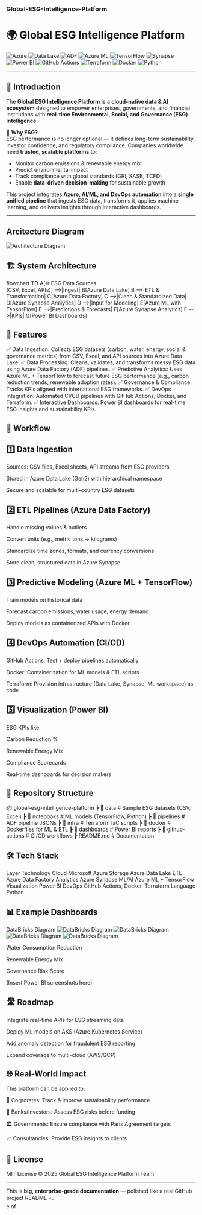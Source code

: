 ### Global-ESG-Intelligence-Platform
# 🌍 Global ESG Intelligence Platform  

![Azure](https://img.shields.io/badge/Azure-Cloud-blue?logo=microsoftazure)
![Data Lake](https://img.shields.io/badge/Azure%20Data%20Lake-Storage-lightblue?logo=microsoftazure)
![ADF](https://img.shields.io/badge/Azure%20Data%20Factory-ETL-yellow?logo=microsoftazure)
![Azure ML](https://img.shields.io/badge/Azure%20ML-Machine%20Learning-orange?logo=azureml)
![TensorFlow](https://img.shields.io/badge/TensorFlow-Predictive%20Modeling-red?logo=tensorflow)
![Synapse](https://img.shields.io/badge/Azure%20Synapse-Analytics-blue?logo=azuredevops)
![Power BI](https://img.shields.io/badge/Power%20BI-Visualization-gold?logo=powerbi)
![GitHub Actions](https://img.shields.io/badge/GitHub%20Actions-CI/CD-green?logo=githubactions)
![Terraform](https://img.shields.io/badge/Terraform-IaC-purple?logo=terraform)
![Docker](https://img.shields.io/badge/Docker-Containerization-blue?logo=docker)
![Python](https://img.shields.io/badge/Python-Data%20Science-lightgrey?logo=python)

---

## 📖 Introduction  

The **Global ESG Intelligence Platform** is a **cloud-native data & AI ecosystem** designed to empower enterprises, governments, and financial institutions with **real-time Environmental, Social, and Governance (ESG) intelligence**.  

🌱 **Why ESG?**  
ESG performance is no longer optional — it defines long-term sustainability, investor confidence, and regulatory compliance. Companies worldwide need **trusted, scalable platforms** to:  
- Monitor carbon emissions & renewable energy mix  
- Predict environmental impact  
- Track compliance with global standards (GRI, SASB, TCFD)  
- Enable **data-driven decision-making** for sustainable growth  

This project integrates **Azure, AI/ML, and DevOps automation** into a **single unified pipeline** that ingests ESG data, transforms it, applies machine learning, and delivers insights through interactive dashboards.  

---

## Arcitecture Diagram


![Architecture Diagram](assets/arcdiagram.png)

## 🏗️ System Architecture  

flowchart TD
    A[🌐 ESG Data Sources<br>(CSV, Excel, APIs)] -->|Ingest| B[Azure Data Lake]
    B -->|ETL & Transformation| C[Azure Data Factory]
    C -->|Clean & Standardized Data| D[Azure Synapse Analytics]
    D -->|Input for Modeling| E[Azure ML with TensorFlow]
    E -->|Predictions & Forecasts| F[Azure Synapse Analytics]
    F -->|KPIs| G[Power BI Dashboards]

## 🚀 Features

✅ Data Ingestion: Collects ESG datasets (carbon, water, energy, social & governance metrics) from CSV, Excel, and API sources into Azure Data Lake.
✅ Data Processing: Cleans, validates, and transforms messy ESG data using Azure Data Factory (ADF) pipelines.
✅ Predictive Analytics: Uses Azure ML + TensorFlow to forecast future ESG performance (e.g., carbon reduction trends, renewable adoption rates).
✅ Governance & Compliance: Tracks KPIs aligned with international ESG frameworks.
✅ DevOps Integration: Automated CI/CD pipelines with GitHub Actions, Docker, and Terraform.
✅ Interactive Dashboards: Power BI dashboards for real-time ESG insights and sustainability KPIs.

## 🔄 Workflow
## 1️⃣ Data Ingestion

Sources: CSV files, Excel sheets, API streams from ESG providers

Stored in Azure Data Lake (Gen2) with hierarchical namespace

Secure and scalable for multi-country ESG datasets

## 2️⃣ ETL Pipelines (Azure Data Factory)

Handle missing values & outliers

Convert units (e.g., metric tons → kilograms)

Standardize time zones, formats, and currency conversions

Store clean, structured data in Azure Synapse

## 3️⃣ Predictive Modeling (Azure ML + TensorFlow)

Train models on historical data

Forecast carbon emissions, water usage, energy demand

Deploy models as containerized APIs with Docker

## 4️⃣ DevOps Automation (CI/CD)

GitHub Actions: Test + deploy pipelines automatically

Docker: Containerization for ML models & ETL scripts

Terraform: Provision infrastructure (Data Lake, Synapse, ML workspace) as code

## 5️⃣ Visualization (Power BI)

ESG KPIs like:

Carbon Reduction %

Renewable Energy Mix

Compliance Scorecards

Real-time dashboards for decision makers

## 📂 Repository Structure
📦 global-esg-intelligence-platform
 ┣ 📂 data             # Sample ESG datasets (CSV, Excel)
 ┣ 📂 notebooks        # ML models (TensorFlow, Python)
 ┣ 📂 pipelines        # ADF pipeline JSONs
 ┣ 📂 infra            # Terraform IaC scripts
 ┣ 📂 docker           # Dockerfiles for ML & ETL
 ┣ 📂 dashboards       # Power BI reports
 ┣ 📂 github-actions   # CI/CD workflows
 ┣ README.md           # Documentation

## 🛠 Tech Stack
Layer	Technology
Cloud	Microsoft Azure
Storage	Azure Data Lake
ETL	Azure Data Factory
Analytics	Azure Synapse
ML/AI	Azure ML + TensorFlow
Visualization	Power BI
DevOps	GitHub Actions, Docker, Terraform
Language	Python
## 📊 Example Dashboards

DataBricks Diagram
![DataBricks Diagram](assets/databricks1.png)
![DataBricks Diagram](assets/databricks2.png)
![DataBricks Diagram](assets/databricks3.png)
![DataBricks Diagram](assets/databricks4.png)


Water Consumption Reduction

Renewable Energy Mix

Governance Risk Score

(Insert Power BI screenshots here)

## 🛣️ Roadmap

 Integrate real-time APIs for ESG streaming data

 Deploy ML models on AKS (Azure Kubernetes Service)

 Add anomaly detection for fraudulent ESG reporting

 Expand coverage to multi-cloud (AWS/GCP)

## 🌐 Real-World Impact

This platform can be applied to:

🌱 Corporates: Track & improve sustainability performance

🏦 Banks/Investors: Assess ESG risks before funding

🏛 Governments: Ensure compliance with Paris Agreement targets

📈 Consultancies: Provide ESG insights to clients

## 📝 License

MIT License © 2025 Global ESG Intelligence Platform Team


---

This is **big, enterprise-grade documentation** — polished like a real GitHub project README ⭐.  
e of
